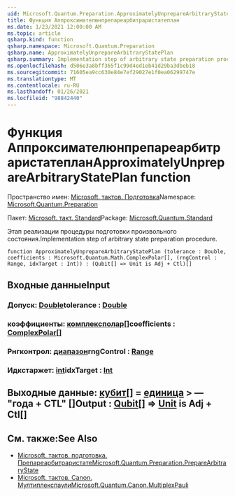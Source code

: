 ```yaml
---
uid: Microsoft.Quantum.Preparation.ApproximatelyUnprepareArbitraryStatePlan
title: Функция Аппроксимателюнпрепареарбитраристатеплан
ms.date: 1/23/2021 12:00:00 AM
ms.topic: article
qsharp.kind: function
qsharp.namespace: Microsoft.Quantum.Preparation
qsharp.name: ApproximatelyUnprepareArbitraryStatePlan
qsharp.summary: Implementation step of arbitrary state preparation procedure.
ms.openlocfilehash: d506e3a8bff365f1c99d4ed1eb41d29ba3dbeb18
ms.sourcegitcommit: 71605ea9cc630e84e7ef29027e1f0ea06299747e
ms.translationtype: MT
ms.contentlocale: ru-RU
ms.lasthandoff: 01/26/2021
ms.locfileid: "98842440"
---
```

# <a name="approximatelyunpreparearbitrarystateplan-function"></a><span data-ttu-id="cb519-102">Функция Аппроксимателюнпрепареарбитраристатеплан</span><span class="sxs-lookup"><span data-stu-id="cb519-102">ApproximatelyUnprepareArbitraryStatePlan function</span></span>

<span data-ttu-id="cb519-103">Пространство имен: [Microsoft. тактов. Подготовка](xref:Microsoft.Quantum.Preparation)</span><span class="sxs-lookup"><span data-stu-id="cb519-103">Namespace: [Microsoft.Quantum.Preparation](xref:Microsoft.Quantum.Preparation)</span></span>

<span data-ttu-id="cb519-104">Пакет: [Microsoft. такт. Standard](https://nuget.org/packages/Microsoft.Quantum.Standard)</span><span class="sxs-lookup"><span data-stu-id="cb519-104">Package: [Microsoft.Quantum.Standard](https://nuget.org/packages/Microsoft.Quantum.Standard)</span></span>


<span data-ttu-id="cb519-105">Этап реализации процедуры подготовки произвольного состояния.</span><span class="sxs-lookup"><span data-stu-id="cb519-105">Implementation step of arbitrary state preparation procedure.</span></span>

```qsharp
function ApproximatelyUnprepareArbitraryStatePlan (tolerance : Double, coefficients : Microsoft.Quantum.Math.ComplexPolar[], (rngControl : Range, idxTarget : Int)) : (Qubit[] => Unit is Adj + Ctl)[]
```


## <a name="input"></a><span data-ttu-id="cb519-106">Входные данные</span><span class="sxs-lookup"><span data-stu-id="cb519-106">Input</span></span>

### <a name="tolerance--double"></a><span data-ttu-id="cb519-107">Допуск: [Double](xref:microsoft.quantum.lang-ref.double)</span><span class="sxs-lookup"><span data-stu-id="cb519-107">tolerance : [Double](xref:microsoft.quantum.lang-ref.double)</span></span>




### <a name="coefficients--complexpolar"></a><span data-ttu-id="cb519-108">коэффициенты: [комплексполар](xref:Microsoft.Quantum.Math.ComplexPolar)[]</span><span class="sxs-lookup"><span data-stu-id="cb519-108">coefficients : [ComplexPolar](xref:Microsoft.Quantum.Math.ComplexPolar)[]</span></span>




### <a name="rngcontrol--range"></a><span data-ttu-id="cb519-109">Рнгконтрол: [диапазон](xref:microsoft.quantum.lang-ref.range)</span><span class="sxs-lookup"><span data-stu-id="cb519-109">rngControl : [Range](xref:microsoft.quantum.lang-ref.range)</span></span>




### <a name="idxtarget--int"></a><span data-ttu-id="cb519-110">Идкстаржет: [int](xref:microsoft.quantum.lang-ref.int)</span><span class="sxs-lookup"><span data-stu-id="cb519-110">idxTarget : [Int](xref:microsoft.quantum.lang-ref.int)</span></span>





## <a name="output--qubit--unit--is-adj--ctl"></a><span data-ttu-id="cb519-111">Выходные данные: [кубит](xref:microsoft.quantum.lang-ref.qubit)[] = [единица](xref:microsoft.quantum.lang-ref.unit) > — "года + CTL" []</span><span class="sxs-lookup"><span data-stu-id="cb519-111">Output : [Qubit](xref:microsoft.quantum.lang-ref.qubit)[] => [Unit](xref:microsoft.quantum.lang-ref.unit)  is Adj + Ctl[]</span></span>



## <a name="see-also"></a><span data-ttu-id="cb519-112">См. также:</span><span class="sxs-lookup"><span data-stu-id="cb519-112">See Also</span></span>

- [<span data-ttu-id="cb519-113">Microsoft. тактов. подготовка. Препареарбитраристате</span><span class="sxs-lookup"><span data-stu-id="cb519-113">Microsoft.Quantum.Preparation.PrepareArbitraryState</span></span>](xref:Microsoft.Quantum.Preparation.PrepareArbitraryState)
- [<span data-ttu-id="cb519-114">Microsoft. тактов. Canon. Мултиплекспаули</span><span class="sxs-lookup"><span data-stu-id="cb519-114">Microsoft.Quantum.Canon.MultiplexPauli</span></span>](xref:Microsoft.Quantum.Canon.MultiplexPauli)
